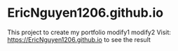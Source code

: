 # EricNguyen1206.github.io

This project to create my portfolio
modify1
modify2
Visit: https://EricNguyen1206.github.io to see the result
